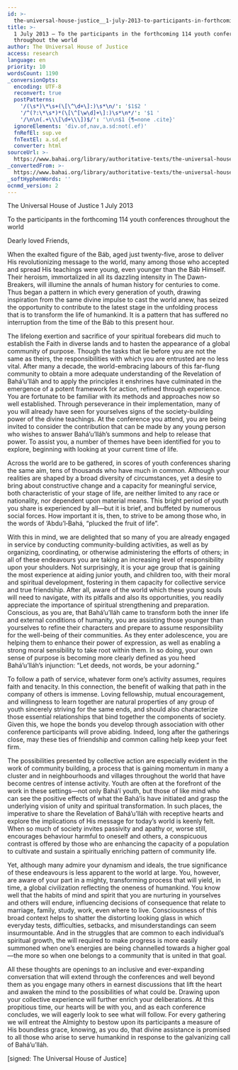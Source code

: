 ```yaml
---
id: >-
  the-universal-house-justice__1-july-2013-to-participants-in-forthcoming-114-youth-conferences-throughout-world__1339234070__en
title: >-
  1 July 2013 – To the participants in the forthcoming 114 youth conferences
  throughout the world
author: The Universal House of Justice
access: research
language: en
priority: 10
wordsCount: 1190
_conversionOpts:
  encoding: UTF-8
  reconvert: true
  postPatterns:
    '/(\s*)\*\s+(\[\^\d+\]:)\s*\n/': '$1$2 '
    '/^(?:\*\s*)*(\[\^[\w\d]+\]:)\s*\n*/': '$1 '
    '/\n\n(.+\\\[\d+\\\])$/': '\n\n$1 {¶=none .cite}'
  ignoreElements: 'div.of,nav,a.sd:not(.ef)'
  fnRefEl: sup.ve
  fnTextEl: a.sd.ef
  converter: html
sourceUrl: >-
  https://www.bahai.org/library/authoritative-texts/the-universal-house-of-justice/messages/20130701_001/20130701_001.xhtml
_convertedFrom: >-
  https://www.bahai.org/library/authoritative-texts/the-universal-house-of-justice/messages/20130701_001/20130701_001.xhtml
_softHyphenWords: ''
ocnmd_version: 2
---
```

The Universal House of Justice
1 July 2013

To the participants in the forthcoming 114 youth conferences throughout the world

Dearly loved Friends,

When the exalted figure of the Báb, aged just twenty-five, arose to deliver His revolutionizing message to the world, many among those who accepted and spread His teachings were young, even younger than the Báb Himself. Their heroism, immortalized in all its dazzling intensity in The Dawn-Breakers, will illumine the annals of human history for centuries to come. Thus began a pattern in which every generation of youth, drawing inspiration from the same divine impulse to cast the world anew, has seized the opportunity to contribute to the latest stage in the unfolding process that is to transform the life of humankind. It is a pattern that has suffered no interruption from the time of the Báb to this present hour.

The lifelong exertion and sacrifice of your spiritual forebears did much to establish the Faith in diverse lands and to hasten the appearance of a global community of purpose. Though the tasks that lie before you are not the same as theirs, the responsibilities with which you are entrusted are no less vital. After many a decade, the world-embracing labours of this far-flung community to obtain a more adequate understanding of the Revelation of Bahá’u’lláh and to apply the principles it enshrines have culminated in the emergence of a potent framework for action, refined through experience. You are fortunate to be familiar with its methods and approaches now so well established. Through perseverance in their implementation, many of you will already have seen for yourselves signs of the society-building power of the divine teachings. At the conference you attend, you are being invited to consider the contribution that can be made by any young person who wishes to answer Bahá’u’lláh’s summons and help to release that power. To assist you, a number of themes have been identified for you to explore, beginning with looking at your current time of life.

Across the world are to be gathered, in scores of youth conferences sharing the same aim, tens of thousands who have much in common. Although your realities are shaped by a broad diversity of circumstances, yet a desire to bring about constructive change and a capacity for meaningful service, both characteristic of your stage of life, are neither limited to any race or nationality, nor dependent upon material means. This bright period of youth you share is experienced by all—but it is brief, and buffeted by numerous social forces. How important it is, then, to strive to be among those who, in the words of ‘Abdu’l‑Bahá, “plucked the fruit of life”.

With this in mind, we are delighted that so many of you are already engaged in service by conducting community-building activities, as well as by organizing, coordinating, or otherwise administering the efforts of others; in all of these endeavours you are taking an increasing level of responsibility upon your shoulders. Not surprisingly, it is your age group that is gaining the most experience at aiding junior youth, and children too, with their moral and spiritual development, fostering in them capacity for collective service and true friendship. After all, aware of the world which these young souls will need to navigate, with its pitfalls and also its opportunities, you readily appreciate the importance of spiritual strengthening and preparation. Conscious, as you are, that Bahá’u’lláh came to transform both the inner life and external conditions of humanity, you are assisting those younger than yourselves to refine their characters and prepare to assume responsibility for the well-being of their communities. As they enter adolescence, you are helping them to enhance their power of expression, as well as enabling a strong moral sensibility to take root within them. In so doing, your own sense of purpose is becoming more clearly defined as you heed Bahá’u’lláh’s injunction: “Let deeds, not words, be your adorning.”

To follow a path of service, whatever form one’s activity assumes, requires faith and tenacity. In this connection, the benefit of walking that path in the company of others is immense. Loving fellowship, mutual encouragement, and willingness to learn together are natural properties of any group of youth sincerely striving for the same ends, and should also characterize those essential relationships that bind together the components of society. Given this, we hope the bonds you develop through association with other conference participants will prove abiding. Indeed, long after the gatherings close, may these ties of friendship and common calling help keep your feet firm.

The possibilities presented by collective action are especially evident in the work of community building, a process that is gaining momentum in many a cluster and in neighbourhoods and villages throughout the world that have become centres of intense activity. Youth are often at the forefront of the work in these settings—not only Bahá’í youth, but those of like mind who can see the positive effects of what the Bahá’ís have initiated and grasp the underlying vision of unity and spiritual transformation. In such places, the imperative to share the Revelation of Bahá’u’lláh with receptive hearts and explore the implications of His message for today’s world is keenly felt. When so much of society invites passivity and apathy or, worse still, encourages behaviour harmful to oneself and others, a conspicuous contrast is offered by those who are enhancing the capacity of a population to cultivate and sustain a spiritually enriching pattern of community life.

Yet, although many admire your dynamism and ideals, the true significance of these endeavours is less apparent to the world at large. You, however, are aware of your part in a mighty, transforming process that will yield, in time, a global civilization reflecting the oneness of humankind. You know well that the habits of mind and spirit that you are nurturing in yourselves and others will endure, influencing decisions of consequence that relate to marriage, family, study, work, even where to live. Consciousness of this broad context helps to shatter the distorting looking glass in which everyday tests, difficulties, setbacks, and misunderstandings can seem insurmountable. And in the struggles that are common to each individual’s spiritual growth, the will required to make progress is more easily summoned when one’s energies are being channelled towards a higher goal—the more so when one belongs to a community that is united in that goal.

All these thoughts are openings to an inclusive and ever-expanding conversation that will extend through the conferences and well beyond them as you engage many others in earnest discussions that lift the heart and awaken the mind to the possibilities of what could be. Drawing upon your collective experience will further enrich your deliberations. At this propitious time, our hearts will be with you, and as each conference concludes, we will eagerly look to see what will follow. For every gathering we will entreat the Almighty to bestow upon its participants a measure of His boundless grace, knowing, as you do, that divine assistance is promised to all those who arise to serve humankind in response to the galvanizing call of Bahá’u’lláh.

\[signed: The Universal House of Justice\]
